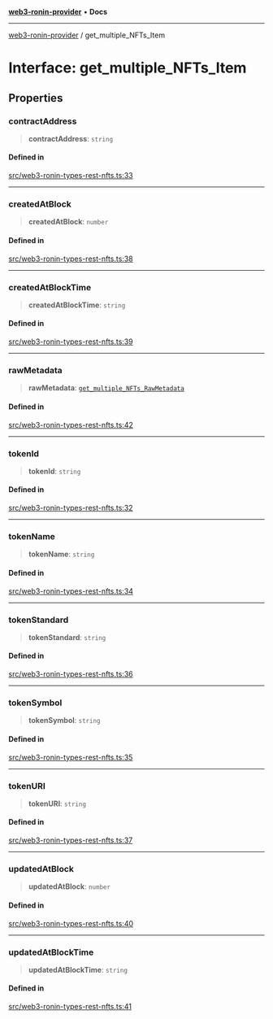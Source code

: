 [**web3-ronin-provider**](../README.md) • **Docs**

***

[web3-ronin-provider](../globals.md) / get\_multiple\_NFTs\_Item

# Interface: get\_multiple\_NFTs\_Item

## Properties

### contractAddress

> **contractAddress**: `string`

#### Defined in

[src/web3-ronin-types-rest-nfts.ts:33](https://github.com/chuacw/web3-ronin-provider/blob/8f8ec8edfaa82f0741161cc9ab238177f2999ade/src/web3-ronin-types-rest-nfts.ts#L33)

***

### createdAtBlock

> **createdAtBlock**: `number`

#### Defined in

[src/web3-ronin-types-rest-nfts.ts:38](https://github.com/chuacw/web3-ronin-provider/blob/8f8ec8edfaa82f0741161cc9ab238177f2999ade/src/web3-ronin-types-rest-nfts.ts#L38)

***

### createdAtBlockTime

> **createdAtBlockTime**: `string`

#### Defined in

[src/web3-ronin-types-rest-nfts.ts:39](https://github.com/chuacw/web3-ronin-provider/blob/8f8ec8edfaa82f0741161cc9ab238177f2999ade/src/web3-ronin-types-rest-nfts.ts#L39)

***

### rawMetadata

> **rawMetadata**: [`get_multiple_NFTs_RawMetadata`](get_multiple_NFTs_RawMetadata.md)

#### Defined in

[src/web3-ronin-types-rest-nfts.ts:42](https://github.com/chuacw/web3-ronin-provider/blob/8f8ec8edfaa82f0741161cc9ab238177f2999ade/src/web3-ronin-types-rest-nfts.ts#L42)

***

### tokenId

> **tokenId**: `string`

#### Defined in

[src/web3-ronin-types-rest-nfts.ts:32](https://github.com/chuacw/web3-ronin-provider/blob/8f8ec8edfaa82f0741161cc9ab238177f2999ade/src/web3-ronin-types-rest-nfts.ts#L32)

***

### tokenName

> **tokenName**: `string`

#### Defined in

[src/web3-ronin-types-rest-nfts.ts:34](https://github.com/chuacw/web3-ronin-provider/blob/8f8ec8edfaa82f0741161cc9ab238177f2999ade/src/web3-ronin-types-rest-nfts.ts#L34)

***

### tokenStandard

> **tokenStandard**: `string`

#### Defined in

[src/web3-ronin-types-rest-nfts.ts:36](https://github.com/chuacw/web3-ronin-provider/blob/8f8ec8edfaa82f0741161cc9ab238177f2999ade/src/web3-ronin-types-rest-nfts.ts#L36)

***

### tokenSymbol

> **tokenSymbol**: `string`

#### Defined in

[src/web3-ronin-types-rest-nfts.ts:35](https://github.com/chuacw/web3-ronin-provider/blob/8f8ec8edfaa82f0741161cc9ab238177f2999ade/src/web3-ronin-types-rest-nfts.ts#L35)

***

### tokenURI

> **tokenURI**: `string`

#### Defined in

[src/web3-ronin-types-rest-nfts.ts:37](https://github.com/chuacw/web3-ronin-provider/blob/8f8ec8edfaa82f0741161cc9ab238177f2999ade/src/web3-ronin-types-rest-nfts.ts#L37)

***

### updatedAtBlock

> **updatedAtBlock**: `number`

#### Defined in

[src/web3-ronin-types-rest-nfts.ts:40](https://github.com/chuacw/web3-ronin-provider/blob/8f8ec8edfaa82f0741161cc9ab238177f2999ade/src/web3-ronin-types-rest-nfts.ts#L40)

***

### updatedAtBlockTime

> **updatedAtBlockTime**: `string`

#### Defined in

[src/web3-ronin-types-rest-nfts.ts:41](https://github.com/chuacw/web3-ronin-provider/blob/8f8ec8edfaa82f0741161cc9ab238177f2999ade/src/web3-ronin-types-rest-nfts.ts#L41)

